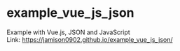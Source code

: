 # example_vue_js_json
Example with Vue.js, JSON and JavaScript
<br/>
Link: https://jamison0902.github.io/example_vue_js_json/

